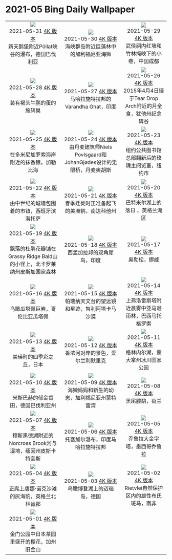 # 2021-05 Bing Daily Wallpaper

|      |      |      |
|:----:|:----:|:----:|
| ![](https://cn.bing.com/th?id=OHR.PoellatWasserfall_ZH-CN3028716235_1920x1080.jpg&rf=LaDigue_UHD.jpg&pid=hp&w=480&h=270&rs=1&c=4)<br> 2021-05-31 [4K 版本](https://cn.bing.com/th?id=OHR.PoellatWasserfall_ZH-CN3028716235_1920x1080.jpg&rf=LaDigue_UHD.jpg&pid=hp&w=3840&h=2160&rs=1&c=4) <br> 新天鹅堡附近Pöllat峡谷的瀑布，德国巴伐利亚| ![](https://cn.bing.com/th?id=OHR.SeaDog_ZH-CN2900177328_1920x1080.jpg&rf=LaDigue_UHD.jpg&pid=hp&w=480&h=270&rs=1&c=4)<br> 2021-05-30 [4K 版本](https://cn.bing.com/th?id=OHR.SeaDog_ZH-CN2900177328_1920x1080.jpg&rf=LaDigue_UHD.jpg&pid=hp&w=3840&h=2160&rs=1&c=4) <br> 海峡群岛附近巨藻林中的加利福尼亚海狮| ![](https://cn.bing.com/th?id=OHR.RedAlley_ZH-CN2795378972_1920x1080.jpg&rf=LaDigue_UHD.jpg&pid=hp&w=480&h=270&rs=1&c=4)<br> 2021-05-29 [4K 版本](https://cn.bing.com/th?id=OHR.RedAlley_ZH-CN2795378972_1920x1080.jpg&rf=LaDigue_UHD.jpg&pid=hp&w=3840&h=2160&rs=1&c=4) <br> 武侯祠内红墙和竹林掩映下的小巷，中国成都 |
| ![](https://cn.bing.com/th?id=OHR.CowbirdsEgg_ZH-CN2642512087_1920x1080.jpg&rf=LaDigue_UHD.jpg&pid=hp&w=480&h=270&rs=1&c=4)<br> 2021-05-28 [4K 版本](https://cn.bing.com/th?id=OHR.CowbirdsEgg_ZH-CN2642512087_1920x1080.jpg&rf=LaDigue_UHD.jpg&pid=hp&w=3840&h=2160&rs=1&c=4) <br> 装有褐头牛鹂的蛋的旅鸫巢| ![](https://cn.bing.com/th?id=OHR.VarandhaGhat_ZH-CN1268827595_1920x1080.jpg&rf=LaDigue_UHD.jpg&pid=hp&w=480&h=270&rs=1&c=4)<br> 2021-05-27 [4K 版本](https://cn.bing.com/th?id=OHR.VarandhaGhat_ZH-CN1268827595_1920x1080.jpg&rf=LaDigue_UHD.jpg&pid=hp&w=3840&h=2160&rs=1&c=4) <br> 马哈拉施特拉邦的Varandha Ghat，印度| ![](https://cn.bing.com/th?id=OHR.TearDropEclipse_ZH-CN2282761840_1920x1080.jpg&rf=LaDigue_UHD.jpg&pid=hp&w=480&h=270&rs=1&c=4)<br> 2021-05-26 [4K 版本](https://cn.bing.com/th?id=OHR.TearDropEclipse_ZH-CN2282761840_1920x1080.jpg&rf=LaDigue_UHD.jpg&pid=hp&w=3840&h=2160&rs=1&c=4) <br> 2015年4月4日摄于Tear Drop Arch附近的月全食，犹他州纪念碑谷 |
| ![](https://cn.bing.com/th?id=OHR.TowelDay_ZH-CN2107057381_1920x1080.jpg&rf=LaDigue_UHD.jpg&pid=hp&w=480&h=270&rs=1&c=4)<br> 2021-05-25 [4K 版本](https://cn.bing.com/th?id=OHR.TowelDay_ZH-CN2107057381_1920x1080.jpg&rf=LaDigue_UHD.jpg&pid=hp&w=3840&h=2160&rs=1&c=4) <br> 在多米尼加罗索海岸附近的抹香鲸，加勒比海| ![](https://cn.bing.com/th?id=OHR.AarhusInfinite_ZH-CN1981168082_1920x1080.jpg&rf=LaDigue_UHD.jpg&pid=hp&w=480&h=270&rs=1&c=4)<br> 2021-05-24 [4K 版本](https://cn.bing.com/th?id=OHR.AarhusInfinite_ZH-CN1981168082_1920x1080.jpg&rf=LaDigue_UHD.jpg&pid=hp&w=3840&h=2160&rs=1&c=4) <br> 由丹麦建筑师Niels Povlsgaard和JohanGjødes设计的无限桥，丹麦奥胡斯| ![](https://cn.bing.com/th?id=OHR.RoseRoom_ZH-CN1841119971_1920x1080.jpg&rf=LaDigue_UHD.jpg&pid=hp&w=480&h=270&rs=1&c=4)<br> 2021-05-23 [4K 版本](https://cn.bing.com/th?id=OHR.RoseRoom_ZH-CN1841119971_1920x1080.jpg&rf=LaDigue_UHD.jpg&pid=hp&w=3840&h=2160&rs=1&c=4) <br> 纽约公共图书馆总部翻新后的玫瑰主阅览室，纽约市 |
| ![](https://cn.bing.com/th?id=OHR.CapeofTossa_ZH-CN1743321499_1920x1080.jpg&rf=LaDigue_UHD.jpg&pid=hp&w=480&h=270&rs=1&c=4)<br> 2021-05-22 [4K 版本](https://cn.bing.com/th?id=OHR.CapeofTossa_ZH-CN1743321499_1920x1080.jpg&rf=LaDigue_UHD.jpg&pid=hp&w=3840&h=2160&rs=1&c=4) <br> 由中世纪的城墙包围着的市镇，西班牙滨海托萨| ![](https://cn.bing.com/th?id=OHR.WhoopingCranes_ZH-CN1637048842_1920x1080.jpg&rf=LaDigue_UHD.jpg&pid=hp&w=480&h=270&rs=1&c=4)<br> 2021-05-21 [4K 版本](https://cn.bing.com/th?id=OHR.WhoopingCranes_ZH-CN1637048842_1920x1080.jpg&rf=LaDigue_UHD.jpg&pid=hp&w=3840&h=2160&rs=1&c=4) <br> 春季迁徙时正准备起飞的美洲鹤，南达科他州| ![](https://cn.bing.com/th?id=OHR.ButtermereSunset_ZH-CN9706111376_1920x1080.jpg&rf=LaDigue_UHD.jpg&pid=hp&w=480&h=270&rs=1&c=4)<br> 2021-05-20 [4K 版本](https://cn.bing.com/th?id=OHR.ButtermereSunset_ZH-CN9706111376_1920x1080.jpg&rf=LaDigue_UHD.jpg&pid=hp&w=3840&h=2160&rs=1&c=4) <br> 巴特米尔湖上的落日 ，英格兰湖区 |
| ![](https://cn.bing.com/th?id=OHR.RoanRhododendron_ZH-CN6519978283_1920x1080.jpg&rf=LaDigue_UHD.jpg&pid=hp&w=480&h=270&rs=1&c=4)<br> 2021-05-19 [4K 版本](https://cn.bing.com/th?id=OHR.RoanRhododendron_ZH-CN6519978283_1920x1080.jpg&rf=LaDigue_UHD.jpg&pid=hp&w=3840&h=2160&rs=1&c=4) <br> 飘落的杜鹃花瓣铺在Grassy Ridge Bald山的小径上，北卡罗莱纳州皮斯加国家森林| ![](https://cn.bing.com/th?id=OHR.GreatHornbill_ZH-CN9550236034_1920x1080.jpg&rf=LaDigue_UHD.jpg&pid=hp&w=480&h=270&rs=1&c=4)<br> 2021-05-18 [4K 版本](https://cn.bing.com/th?id=OHR.GreatHornbill_ZH-CN9550236034_1920x1080.jpg&rf=LaDigue_UHD.jpg&pid=hp&w=3840&h=2160&rs=1&c=4) <br> 西孟加拉邦的双角犀鸟，印度| ![](https://cn.bing.com/th?id=OHR.Alesund_ZH-CN9437421934_1920x1080.jpg&rf=LaDigue_UHD.jpg&pid=hp&w=480&h=270&rs=1&c=4)<br> 2021-05-17 [4K 版本](https://cn.bing.com/th?id=OHR.Alesund_ZH-CN9437421934_1920x1080.jpg&rf=LaDigue_UHD.jpg&pid=hp&w=3840&h=2160&rs=1&c=4) <br> 奥勒松，挪威 |
| ![](https://cn.bing.com/th?id=OHR.Guatape_ZH-CN9344556154_1920x1080.jpg&rf=LaDigue_UHD.jpg&pid=hp&w=480&h=270&rs=1&c=4)<br> 2021-05-16 [4K 版本](https://cn.bing.com/th?id=OHR.Guatape_ZH-CN9344556154_1920x1080.jpg&rf=LaDigue_UHD.jpg&pid=hp&w=3840&h=2160&rs=1&c=4) <br> 鸟瞰瓜塔佩巨岩，哥伦比亚瓜塔佩| ![](https://cn.bing.com/th?id=OHR.ParanalStars_ZH-CN9247250519_1920x1080.jpg&rf=LaDigue_UHD.jpg&pid=hp&w=480&h=270&rs=1&c=4)<br> 2021-05-15 [4K 版本](https://cn.bing.com/th?id=OHR.ParanalStars_ZH-CN9247250519_1920x1080.jpg&rf=LaDigue_UHD.jpg&pid=hp&w=3840&h=2160&rs=1&c=4) <br> 帕瑞纳天文台的望远镜和星迹，智利阿塔卡马沙漠| ![](https://cn.bing.com/th?id=OHR.AltaFloresta_ZH-CN9153671055_1920x1080.jpg&rf=LaDigue_UHD.jpg&pid=hp&w=480&h=270&rs=1&c=4)<br> 2021-05-14 [4K 版本](https://cn.bing.com/th?id=OHR.AltaFloresta_ZH-CN9153671055_1920x1080.jpg&rf=LaDigue_UHD.jpg&pid=hp&w=3840&h=2160&rs=1&c=4) <br> 上弗洛雷斯塔附近晨雾中亚马逊雨林，巴西马托格罗索 |
| ![](https://cn.bing.com/th?id=OHR.ShikisaiBiei_ZH-CN9063139813_1920x1080.jpg&rf=LaDigue_UHD.jpg&pid=hp&w=480&h=270&rs=1&c=4)<br> 2021-05-13 [4K 版本](https://cn.bing.com/th?id=OHR.ShikisaiBiei_ZH-CN9063139813_1920x1080.jpg&rf=LaDigue_UHD.jpg&pid=hp&w=3840&h=2160&rs=1&c=4) <br> 美瑛町的四季彩之丘，日本| ![](https://cn.bing.com/th?id=OHR.LimerickDay_ZH-CN8991034176_1920x1080.jpg&rf=LaDigue_UHD.jpg&pid=hp&w=480&h=270&rs=1&c=4)<br> 2021-05-12 [4K 版本](https://cn.bing.com/th?id=OHR.LimerickDay_ZH-CN8991034176_1920x1080.jpg&rf=LaDigue_UHD.jpg&pid=hp&w=3840&h=2160&rs=1&c=4) <br> 香浓河对岸的景色，爱尔兰利默里克| ![](https://cn.bing.com/th?id=OHR.GrinnellGlacier_ZH-CN8835275566_1920x1080.jpg&rf=LaDigue_UHD.jpg&pid=hp&w=480&h=270&rs=1&c=4)<br> 2021-05-11 [4K 版本](https://cn.bing.com/th?id=OHR.GrinnellGlacier_ZH-CN8835275566_1920x1080.jpg&rf=LaDigue_UHD.jpg&pid=hp&w=3840&h=2160&rs=1&c=4) <br> 格林内尔湖，蒙大拿州冰川国家公园 |
| ![](https://cn.bing.com/th?id=OHR.TulpenMiesbach_ZH-CN8593652929_1920x1080.jpg&rf=LaDigue_UHD.jpg&pid=hp&w=480&h=270&rs=1&c=4)<br> 2021-05-10 [4K 版本](https://cn.bing.com/th?id=OHR.TulpenMiesbach_ZH-CN8593652929_1920x1080.jpg&rf=LaDigue_UHD.jpg&pid=hp&w=3840&h=2160&rs=1&c=4) <br> 米斯巴赫的郁金香田，德国巴伐利亚州| ![](https://cn.bing.com/th?id=OHR.OtterMom_ZH-CN8463720387_1920x1080.jpg&rf=LaDigue_UHD.jpg&pid=hp&w=480&h=270&rs=1&c=4)<br> 2021-05-09 [4K 版本](https://cn.bing.com/th?id=OHR.OtterMom_ZH-CN8463720387_1920x1080.jpg&rf=LaDigue_UHD.jpg&pid=hp&w=3840&h=2160&rs=1&c=4) <br> 海獭妈妈和新生的幼崽，加利福尼亚州蒙特雷湾| ![](https://cn.bing.com/th?id=OHR.LimosaLimosa_ZH-CN8008396927_1920x1080.jpg&rf=LaDigue_UHD.jpg&pid=hp&w=480&h=270&rs=1&c=4)<br> 2021-05-08 [4K 版本](https://cn.bing.com/th?id=OHR.LimosaLimosa_ZH-CN8008396927_1920x1080.jpg&rf=LaDigue_UHD.jpg&pid=hp&w=3840&h=2160&rs=1&c=4) <br> 黑尾塍鹬，荷兰 |
| ![](https://cn.bing.com/th?id=OHR.MaineWetland_ZH-CN7884780461_1920x1080.jpg&rf=LaDigue_UHD.jpg&pid=hp&w=480&h=270&rs=1&c=4)<br> 2021-05-07 [4K 版本](https://cn.bing.com/th?id=OHR.MaineWetland_ZH-CN7884780461_1920x1080.jpg&rf=LaDigue_UHD.jpg&pid=hp&w=3840&h=2160&rs=1&c=4) <br> 穆斯黑德湖附近的Norcross Brook河与湿地，缅因州皮斯卡特奎斯| ![](https://cn.bing.com/th?id=OHR.ThosegharWaterfalls_ZH-CN9371597122_1920x1080.jpg&rf=LaDigue_UHD.jpg&pid=hp&w=480&h=270&rs=1&c=4)<br> 2021-05-06 [4K 版本](https://cn.bing.com/th?id=OHR.ThosegharWaterfalls_ZH-CN9371597122_1920x1080.jpg&rf=LaDigue_UHD.jpg&pid=hp&w=3840&h=2160&rs=1&c=4) <br> 托塞加尔瀑布，印度马哈拉施特拉邦| ![](https://cn.bing.com/th?id=OHR.Cholula_ZH-CN9284459784_1920x1080.jpg&rf=LaDigue_UHD.jpg&pid=hp&w=480&h=270&rs=1&c=4)<br> 2021-05-05 [4K 版本](https://cn.bing.com/th?id=OHR.Cholula_ZH-CN9284459784_1920x1080.jpg&rf=LaDigue_UHD.jpg&pid=hp&w=3840&h=2160&rs=1&c=4) <br> 乔鲁拉大金字塔，墨西哥乔鲁拉 |
| ![](https://cn.bing.com/th?id=OHR.StarWarsSeal_ZH-CN9173208926_1920x1080.jpg&rf=LaDigue_UHD.jpg&pid=hp&w=480&h=270&rs=1&c=4)<br> 2021-05-04 [4K 版本](https://cn.bing.com/th?id=OHR.StarWarsSeal_ZH-CN9173208926_1920x1080.jpg&rf=LaDigue_UHD.jpg&pid=hp&w=3840&h=2160&rs=1&c=4) <br> 正爬上唐娜·诺克沙滩的灰海豹，英格兰北林肯郡| ![](https://cn.bing.com/th?id=OHR.InselMainauAerial_ZH-CN9105248103_1920x1080.jpg&rf=LaDigue_UHD.jpg&pid=hp&w=480&h=270&rs=1&c=4)<br> 2021-05-03 [4K 版本](https://cn.bing.com/th?id=OHR.InselMainauAerial_ZH-CN9105248103_1920x1080.jpg&rf=LaDigue_UHD.jpg&pid=hp&w=3840&h=2160&rs=1&c=4) <br> 鸟瞰博登湖上的迈瑙岛，德国| ![](https://cn.bing.com/th?id=OHR.LaughingZebras_ZH-CN9034706837_1920x1080.jpg&rf=LaDigue_UHD.jpg&pid=hp&w=480&h=270&rs=1&c=4)<br> 2021-05-02 [4K 版本](https://cn.bing.com/th?id=OHR.LaughingZebras_ZH-CN9034706837_1920x1080.jpg&rf=LaDigue_UHD.jpg&pid=hp&w=3840&h=2160&rs=1&c=4) <br> Rietvlei自然保护区内的雄性布氏斑马，南非 |
| ![](https://cn.bing.com/th?id=OHR.GGTeaGarden_ZH-CN8933043250_1920x1080.jpg&rf=LaDigue_UHD.jpg&pid=hp&w=480&h=270&rs=1&c=4)<br> 2021-05-01 [4K 版本](https://cn.bing.com/th?id=OHR.GGTeaGarden_ZH-CN8933043250_1920x1080.jpg&rf=LaDigue_UHD.jpg&pid=hp&w=3840&h=2160&rs=1&c=4) <br> 金门公园中日本茶园里盛开的樱花，加州旧金山 